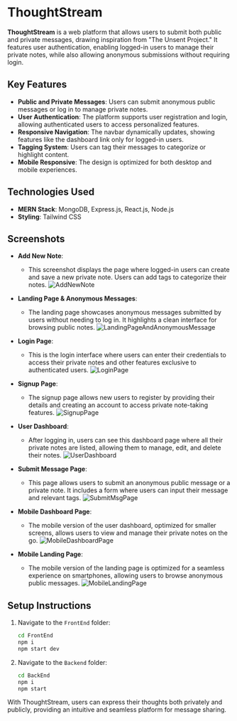 # ThoughtStream

**ThoughtStream** is a web platform that allows users to submit both public and private messages, drawing inspiration from "The Unsent Project." It features user authentication, enabling logged-in users to manage their private notes, while also allowing anonymous submissions without requiring login.

## Key Features

- **Public and Private Messages**: Users can submit anonymous public messages or log in to manage private notes.
- **User Authentication**: The platform supports user registration and login, allowing authenticated users to access personalized features.
- **Responsive Navigation**: The navbar dynamically updates, showing features like the dashboard link only for logged-in users.
- **Tagging System**: Users can tag their messages to categorize or highlight content.
- **Mobile Responsive**: The design is optimized for both desktop and mobile experiences.

## Technologies Used

- **MERN Stack**: MongoDB, Express.js, React.js, Node.js
- **Styling**: Tailwind CSS

## Screenshots

- **Add New Note**:

  - This screenshot displays the page where logged-in users can create and save a new private note. Users can add tags to categorize their notes.
    ![AddNewNote](/FrontEnd/public/AddNewNote.png)

- **Landing Page & Anonymous Messages**:

  - The landing page showcases anonymous messages submitted by users without needing to log in. It highlights a clean interface for browsing public notes.
    ![LandingPageAndAnonymousMessage](/FrontEnd/public/LandingPageAndAnonymousMessage.png)

- **Login Page**:

  - This is the login interface where users can enter their credentials to access their private notes and other features exclusive to authenticated users.
    ![LoginPage](/FrontEnd/public/LoginPage.png)

- **Signup Page**:

  - The signup page allows new users to register by providing their details and creating an account to access private note-taking features.
    ![SignupPage](/FrontEnd/public/SignupPage.png)

- **User Dashboard**:

  - After logging in, users can see this dashboard page where all their private notes are listed, allowing them to manage, edit, and delete their notes.
    ![UserDashboard](/FrontEnd/public/UserDashboard.png)

- **Submit Message Page**:

  - This page allows users to submit an anonymous public message or a private note. It includes a form where users can input their message and relevant tags.
    ![SubmitMsgPage](/FrontEnd/public/SubmitMsgPage.png)

- **Mobile Dashboard Page**:

  - The mobile version of the user dashboard, optimized for smaller screens, allows users to view and manage their private notes on the go.
    ![MobileDashboardPage](/FrontEnd/public/MobileDashboardPage.png)

- **Mobile Landing Page**:
  - The mobile version of the landing page is optimized for a seamless experience on smartphones, allowing users to browse anonymous public messages.
    ![MobileLandingPage](/FrontEnd/public/MobileLandingPage.png)

## Setup Instructions

1. Navigate to the `FrontEnd` folder:

   ```bash
   cd FrontEnd
   npm i
   npm start dev

   ```

2. Navigate to the `Backend` folder:
   ```bash
   cd BackEnd
   npm i
   npm start
   ```

With ThoughtStream, users can express their thoughts both privately and publicly, providing an intuitive and seamless platform for message sharing.
